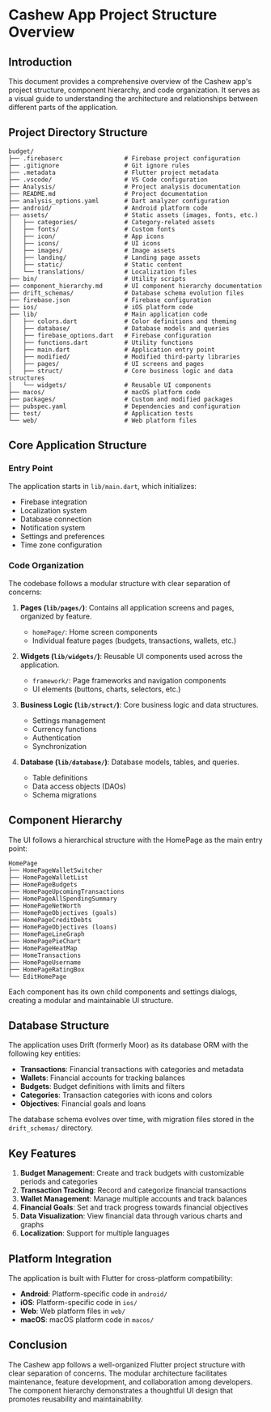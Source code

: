 # Cashew App Project Structure Overview

## Introduction

This document provides a comprehensive overview of the Cashew app's project structure, component hierarchy, and code organization. It serves as a visual guide to understanding the architecture and relationships between different parts of the application.

## Project Directory Structure

```
budget/
├── .firebaserc                 # Firebase project configuration
├── .gitignore                  # Git ignore rules
├── .metadata                   # Flutter project metadata
├── .vscode/                    # VS Code configuration
├── Analysis/                   # Project analysis documentation
├── README.md                   # Project documentation
├── analysis_options.yaml       # Dart analyzer configuration
├── android/                    # Android platform code
├── assets/                     # Static assets (images, fonts, etc.)
│   ├── categories/             # Category-related assets
│   ├── fonts/                  # Custom fonts
│   ├── icon/                   # App icons
│   ├── icons/                  # UI icons
│   ├── images/                 # Image assets
│   ├── landing/                # Landing page assets
│   ├── static/                 # Static content
│   └── translations/           # Localization files
├── bin/                        # Utility scripts
├── component_hierarchy.md      # UI component hierarchy documentation
├── drift_schemas/              # Database schema evolution files
├── firebase.json               # Firebase configuration
├── ios/                        # iOS platform code
├── lib/                        # Main application code
│   ├── colors.dart             # Color definitions and theming
│   ├── database/               # Database models and queries
│   ├── firebase_options.dart   # Firebase configuration
│   ├── functions.dart          # Utility functions
│   ├── main.dart               # Application entry point
│   ├── modified/               # Modified third-party libraries
│   ├── pages/                  # UI screens and pages
│   ├── struct/                 # Core business logic and data structures
│   └── widgets/                # Reusable UI components
├── macos/                      # macOS platform code
├── packages/                   # Custom and modified packages
├── pubspec.yaml                # Dependencies and configuration
├── test/                       # Application tests
└── web/                        # Web platform files
```

## Core Application Structure

### Entry Point

The application starts in `lib/main.dart`, which initializes:
- Firebase integration
- Localization system
- Database connection
- Notification system
- Settings and preferences
- Time zone configuration

### Code Organization

The codebase follows a modular structure with clear separation of concerns:

1. **Pages (`lib/pages/`)**: Contains all application screens and pages, organized by feature.
   - `homePage/`: Home screen components
   - Individual feature pages (budgets, transactions, wallets, etc.)

2. **Widgets (`lib/widgets/`)**: Reusable UI components used across the application.
   - `framework/`: Page frameworks and navigation components
   - UI elements (buttons, charts, selectors, etc.)

3. **Business Logic (`lib/struct/`)**: Core business logic and data structures.
   - Settings management
   - Currency functions
   - Authentication
   - Synchronization

4. **Database (`lib/database/`)**: Database models, tables, and queries.
   - Table definitions
   - Data access objects (DAOs)
   - Schema migrations

## Component Hierarchy

The UI follows a hierarchical structure with the HomePage as the main entry point:

```
HomePage
├── HomePageWalletSwitcher
├── HomePageWalletList
├── HomePageBudgets
├── HomePageUpcomingTransactions
├── HomePageAllSpendingSummary
├── HomePageNetWorth
├── HomePageObjectives (goals)
├── HomePageCreditDebts
├── HomePageObjectives (loans)
├── HomePageLineGraph
├── HomePagePieChart
├── HomePageHeatMap
├── HomeTransactions
├── HomePageUsername
├── HomePageRatingBox
└── EditHomePage
```

Each component has its own child components and settings dialogs, creating a modular and maintainable UI structure.

## Database Structure

The application uses Drift (formerly Moor) as its database ORM with the following key entities:

- **Transactions**: Financial transactions with categories and metadata
- **Wallets**: Financial accounts for tracking balances
- **Budgets**: Budget definitions with limits and filters
- **Categories**: Transaction categories with icons and colors
- **Objectives**: Financial goals and loans

The database schema evolves over time, with migration files stored in the `drift_schemas/` directory.

## Key Features

1. **Budget Management**: Create and track budgets with customizable periods and categories
2. **Transaction Tracking**: Record and categorize financial transactions
3. **Wallet Management**: Manage multiple accounts and track balances
4. **Financial Goals**: Set and track progress towards financial objectives
5. **Data Visualization**: View financial data through various charts and graphs
6. **Localization**: Support for multiple languages

## Platform Integration

The application is built with Flutter for cross-platform compatibility:

- **Android**: Platform-specific code in `android/`
- **iOS**: Platform-specific code in `ios/`
- **Web**: Web platform files in `web/`
- **macOS**: macOS platform code in `macos/`

## Conclusion

The Cashew app follows a well-organized Flutter project structure with clear separation of concerns. The modular architecture facilitates maintenance, feature development, and collaboration among developers. The component hierarchy demonstrates a thoughtful UI design that promotes reusability and maintainability.
